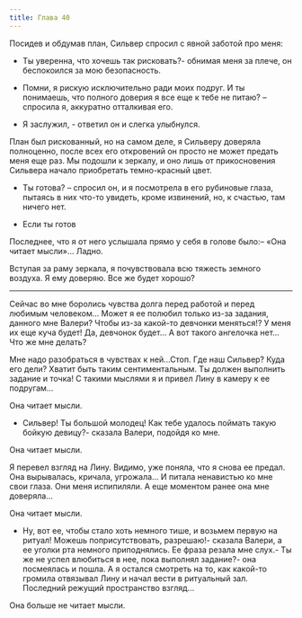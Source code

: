 ```yaml
---
title: Глава 40
---
```


Посидев и обдумав план, Сильвер спросил с явной заботой про меня:

- Ты уверенна, что хочешь так рисковать?- обнимая меня за плече, он беспокоился за мою безопасность.

- Помни, я рискую исключительно ради моих подруг. И ты понимаешь, что полного доверия я все еще к тебе не питаю? – спросила я, аккуратно отталкивая его.

- Я заслужил, - ответил он и слегка улыбнулся.

План был рискованный, но на самом деле, я Сильверу доверяла полноценно, после всех его откровений он просто не может предать меня еще раз. Мы подошли к зеркалу, и оно лишь от прикосновения Сильвера начало приобретать темно-красный цвет. 

- Ты готова? – спросил он, и я посмотрела в его рубиновые глаза, пытаясь в них что-то увидеть, кроме извинений, но, к счастью, там ничего нет.

- Если ты готов

Последнее, что я от него услышала прямо у себя в голове было:– «Она читает мысли»… Ладно.

Вступая за раму зеркала, я почувствовала всю тяжесть земного воздуха. Я ему доверяю. Все же будет хорошо?

***

Сейчас во мне боролись чувства долга перед работой и перед любимым человеком… Может я ее полюбил только из-за задания, данного мне Валери? Чтобы из-за какой-то девчонки меняться!? У меня их еще куча будет! Да, девчонок будет… А вот такого ангелочка нет… Что же мне делать?

Мне надо разобраться в чувствах к ней…Стоп. Где наш Сильвер? Куда его дели? Хватит быть таким сентиментальным. Ты должен выполнить задание и точка! С такими мыслями я и привел Лину в камеру к ее подругам…

Она читает мысли.

- Сильвер! Ты большой молодец! Как тебе удалось поймать такую бойкую девицу?- сказала Валери, подойдя ко мне.

Она читает мысли.

Я перевел взгляд на Лину. Видимо, уже поняла, что я снова ее предал. Она вырывалась, кричала, угрожала… И питала ненавистью ко мне свои глаза. Они меня испипиляли. А еще моментом ранее она мне доверяла…

Она читает мысли.

- Ну, вот ее, чтобы стало хоть немного тише, и возьмем первую на ритуал! Можешь поприсутствовать, разрешаю!- сказала Валери, а ее уголки рта немного приподнялись. Ее фраза резала мне слух.- Ты же не успел влюбиться в нее, пока выполнял задание?- она посмеялась и пошла. А я остался смотреть на то, как какой-то громила отвязывал Лину и начал вести в ритуальный зал. Последний режущий пространство взгляд…

Она больше не читает мысли.
